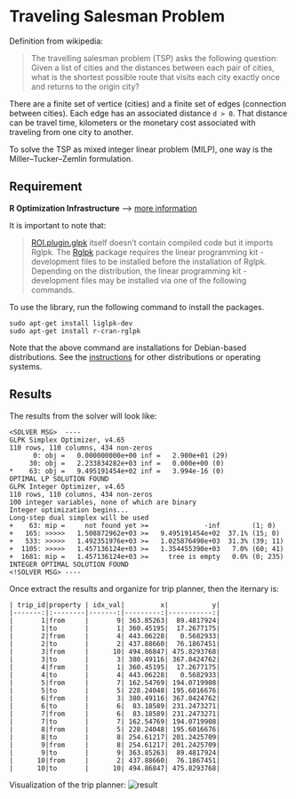 # Traveling Salesman Problem

Definition from wikipedia:
> The travelling salesman problem (TSP) asks the following question: Given a list of cities and the distances between each pair of cities, what is the shortest possible route that visits each city exactly once and returns to the origin city?

There are a finite set of vertice (cities) and a finite set of edges (connection between cities). Each edge has an associated distance `d > 0`. That distance can be travel time, kilometers or the monetary cost associated with traveling from one city to another. 

To solve the TSP as mixed integer linear problem (MILP), one way is the Miller–Tucker–Zemlin formulation.

## Requirement

**R Optimization Infrastructure** --> [more information](https://roi.r-forge.r-project.org/index.html)

It is important to note that:
> [ROI.plugin.glpk](https://cran.r-project.org/web/packages/ROI.plugin.glpk/index.html) itself doesn’t contain compiled code but it imports Rglpk. The [Rglpk](https://cran.r-project.org/web/packages/Rglpk/index.html) package requires the linear programming kit - development files to be installed before the installation of Rglpk. Depending on the distribution, the linear programming kit - development files may be installed via one of the following commands.

To use the library, run the following command to install the packages.
```
sudo apt-get install liglpk-dev
sudo apt-get install r-cran-rglpk
```

Note that the above command are installations for Debian-based distributions. See the [instructions](https://roi.r-forge.r-project.org/installation.html) for other distributions or operating systems.

## Results

The results from the solver will look like:
```
<SOLVER MSG>  ----
GLPK Simplex Optimizer, v4.65
110 rows, 110 columns, 434 non-zeros
      0: obj =   0.000000000e+00 inf =   2.900e+01 (29)
     30: obj =   2.233834282e+03 inf =   0.000e+00 (0)
*    63: obj =   9.495191454e+02 inf =   3.994e-16 (0)
OPTIMAL LP SOLUTION FOUND
GLPK Integer Optimizer, v4.65
110 rows, 110 columns, 434 non-zeros
100 integer variables, none of which are binary
Integer optimization begins...
Long-step dual simplex will be used
+    63: mip =     not found yet >=              -inf        (1; 0)
+   165: >>>>>   1.508872962e+03 >=   9.495191454e+02  37.1% (15; 0)
+   533: >>>>>   1.492351976e+03 >=   1.025876490e+03  31.3% (39; 11)
+  1105: >>>>>   1.457136124e+03 >=   1.354455390e+03   7.0% (60; 41)
+  1681: mip =   1.457136124e+03 >=     tree is empty   0.0% (0; 235)
INTEGER OPTIMAL SOLUTION FOUND
<!SOLVER MSG> ----
```

Once extract the results and organize for trip planner, then the iternary is:
```
| trip_id|property | idx_val|         x|           y|
|-------:|:--------|-------:|---------:|-----------:|
|       1|from     |       9| 363.85263|  89.4817924|
|       1|to       |       1| 360.45195|  17.2677175|
|       2|from     |       4| 443.06228|   0.5682933|
|       2|to       |       2| 437.88660|  76.1867451|
|       3|from     |      10| 494.86847| 475.8293768|
|       3|to       |       3| 380.49116| 367.8424762|
|       4|from     |       1| 360.45195|  17.2677175|
|       4|to       |       4| 443.06228|   0.5682933|
|       5|from     |       7| 162.54769| 194.0719908|
|       5|to       |       5| 228.24048| 195.6016676|
|       6|from     |       3| 380.49116| 367.8424762|
|       6|to       |       6|  83.18589| 231.2473271|
|       7|from     |       6|  83.18589| 231.2473271|
|       7|to       |       7| 162.54769| 194.0719908|
|       8|from     |       5| 228.24048| 195.6016676|
|       8|to       |       8| 254.61217| 201.2425709|
|       9|from     |       8| 254.61217| 201.2425709|
|       9|to       |       9| 363.85263|  89.4817924|
|      10|from     |       2| 437.88660|  76.1867451|
|      10|to       |      10| 494.86847| 475.8293768|
```
Visualization of the trip planner:
![result]()
